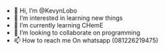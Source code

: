 - 👋 Hi, I’m @KevynLobo
- 👀 I’m interested in learning new things
- 🌱 I’m currently learning CHemE
- 💞️ I’m looking to collaborate on programming
- 📫 How to reach me On whatsapp (081226219475)

<!---
KevynLobo/KevynLobo is a ✨ special ✨ repository because its `README.md` (this file) appears on your GitHub profile.
You can click the Preview link to take a look at your changes.
--->
